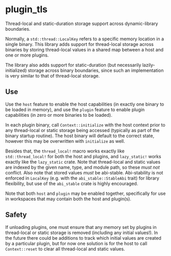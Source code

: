 # plugin_tls

Thread-local and static-duration storage support across dynamic-library
boundaries.

Normally, a `std::thread::LocalKey` refers to a specific memory location in a
single binary. This library adds support for thread-local storage across
binaries by storing thread-local values in a shared map between a host and one
or more plugins.

The library also adds support for static-duration (but necessarily
lazily-initialized) storage across binary boundaries, since such an
implementation is very similar to that of thread-local storage.

## Use

Use the `host` feature to enable the host capabilities (in exactly one binary to
be loaded in memory), and use the `plugin` feature to enable plugin capabilities
(in zero or more binaries to be loaded).

In each plugin binary, call `Context::initialize` with the host context prior to
any thread-local or static storage being accessed (typically as part of the
binary startup routine). The host binary will default to the correct state,
however this may be overwritten with `initialize` as well.

Besides that, the `thread_local!` macro works exactly like `std::thread_local!`
for both the host and plugins, and `lazy_static!` works exactly like the
`lazy_static` crate. Note that thread-local and static values are indexed by the
given name, type, and module path, so these _must not_ conflict. Also note that
stored values _must_ be abi-stable. Abi-stability is not enforced in `LocalKey`
(e.g. with the `abi_stable::StableAbi` trait) for library flexibility, but use
of the `abi_stable` crate is highly encouraged.

Note that both `host` and `plugin` may be enabled together, specifically for use
in workspaces that may contain both the host and plugin(s).

## Safety
If unloading plugins, one must ensure that any memory set by plugins in
thread-local or static storage is removed (including any initial values!). In
the future there could be additions to track which initial values are created by
a particular plugin, but for now one solution is for the host to call
`Context::reset` to clear all thread-local and static values.
